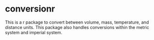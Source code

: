 # conversionr
This is a r package to convert between volume, mass, temperature, and distance units. This package also handles conversions within the metric system and imperial system.
